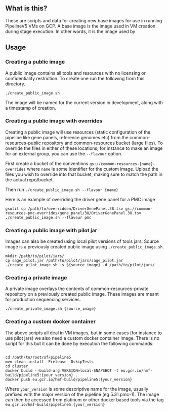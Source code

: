 ## What is this?

These are scripts and data for creating new base images for use in running PipelineV5 VMs on GCP. A base image is
the image used in VM creation during stage execution. In other words, it is the image used by 

## Usage

### Creating a public image

A public image contains all tools and resources with no licensing or confidentiality restriction. To create one
run the following from this directory.

```shell
./create_public_image.sh
```

The image will be named for the current version in development, along with a timestamp of creation. 

### Creating a public image with overrides

Creating a public image will use resources (static configuration of the pipeline like gene panels, reference genomes
etc) from the common-resources-public repository and common-resources bucket (large files). To override the files in
either of these locations, for instance to make an image for an external group, you can use the `--flavour` option.

First create a bucket of the conventions `gs://common-resources-{name}-overrides` where `name` is some identifier for the
custom image. Upload the files you wish to override into that bucket, making sure to match the path in the actual repo/bucket.

Then run `./create_public_image.sh --flavour {name}`

Here is an example of overriding the driver gene panel for a PMC image

```shell
gsutil cp /path/to/overridden/DriverGenePanel.38.tsv gs://common-resources-pmc-overrides/gene_panel/38/DriverGenePanel.38.tsv
./create_public_image.sh --flavour pmc
```

### Creating a public image with pilot jar

Images can also be created using local pilot versions of tools jars. Source image is a previously created public
image using `./create_public_image.sh`.

```shell
mkdir /path/to/pilot/jars/
cp sage_pilot.jar /path/to/pilot/jars/sage_pilot.jar
./create_pilot_image.sh -s ${source_image} -d /path/to/pilot/jars/
```

### Creating a private image

A private image overlays the contents of common-resources-private repository on a previously created public image.
These images are meant for production sequencing services.

```shell
./create_private_image.sh {source_image}
```

### Creating a custom docker container

The above scripts all deal in VM images, but in some cases (for instance to use pilot jars) we also need a custom 
docker container image. There is no script for this but it can be done by execution the following commands:

```shell

cd /path/to/root/of/pipeline5
mvn clean install -Prelease -DskipTests
cd cluster
docker build --build-arg VERSION=local-SNAPSHOT -t eu.gcr.io/hmf-build/pipeline5:{your_version} .
docker push eu.gcr.io/hmf-build/pipeline5:{your_version}
```

Where `your_version` is some descriptive name for the image, usually prefixed with the major version of the pipeline
(eg 5.31.pmc-1). The image can then be accessed from platinum or other docker based tools via the tag `eu.gcr.io/hmf-build/pipeline5:{your_version}`
